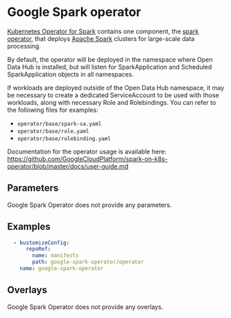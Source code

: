 # Google Spark operator

[Kubernetes Operator for Spark](https://github.com/GoogleCloudPlatform/spark-on-k8s-operator) contains one component, the [spark operator](#spark-operator), that deploys [Apache Spark](https://spark.apache.org) clusters for large-scale data processing.

By default, the operator will be deployed in the namespace where Open Data Hub is installed, but will listen for SparkApplication and Scheduled SparkApplication objects in all namespaces.

If workloads are deployed outside of the Open Data Hub namespace, it may be necessary to create a dedicated ServiceAccount to be used with those workloads, along with necessary Role and Rolebindings. You can refer to the following files for examples:

- `operator/base/spark-sa.yaml`
- `operator/base/role.yaml`
- `operator/base/rolebinding.yaml`

Documentation for the operator usage is available here: https://github.com/GoogleCloudPlatform/spark-on-k8s-operator/blob/master/docs/user-guide.md

## Parameters

Google Spark Operator does not provide any parameters.

## Examples

```yaml
  - kustomizeConfig:
      repoRef:
        name: manifests
        path: google-spark-operator/operator
    name: google-spark-operator
```

## Overlays

Google Spark Operator does not provide any overlays.
